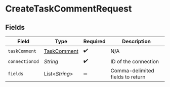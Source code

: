 # CreateTaskCommentRequest


## Fields

| Field                                             | Type                                              | Required                                          | Description                                       |
| ------------------------------------------------- | ------------------------------------------------- | ------------------------------------------------- | ------------------------------------------------- |
| `taskComment`                                     | [TaskComment](../../models/shared/TaskComment.md) | :heavy_check_mark:                                | N/A                                               |
| `connectionId`                                    | *String*                                          | :heavy_check_mark:                                | ID of the connection                              |
| `fields`                                          | List\<*String*>                                   | :heavy_minus_sign:                                | Comma-delimited fields to return                  |
